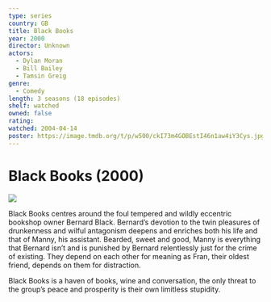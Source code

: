 ```yaml
---
type: series
country: GB
title: Black Books
year: 2000
director: Unknown
actors:
  - Dylan Moran
  - Bill Bailey
  - Tamsin Greig
genre:
  - Comedy
length: 3 seasons (18 episodes)
shelf: watched
owned: false
rating:
watched: 2004-04-14
poster: https://image.tmdb.org/t/p/w500/ckI73m4GOBEstI46n1aw4iY3Cys.jpg
---
```


# Black Books (2000)

![](https://image.tmdb.org/t/p/w500/ckI73m4GOBEstI46n1aw4iY3Cys.jpg)

Black Books centres around the foul tempered and wildly eccentric bookshop owner Bernard Black. Bernard’s devotion to the twin pleasures of drunkenness and wilful antagonism deepens and enriches both his life and that of Manny, his assistant. Bearded, sweet and good, Manny is everything that Bernard isn’t and is punished by Bernard relentlessly just for the crime of existing. They depend on each other for meaning as Fran, their oldest friend, depends on them for distraction.

Black Books is a haven of books, wine and conversation, the only threat to the group’s peace and prosperity is their own limitless stupidity.